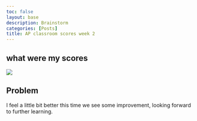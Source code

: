 ```yaml
---
toc: false
layout: base
description: Brainstorm 
categories: [Posts]
title: AP classroom scores week 2
---
```



## what were my scores

![]({{site.baseurl}}/images/Untitled.png)

## Problem

I feel a little bit better this time we see some improvement, looking forward to further learning.